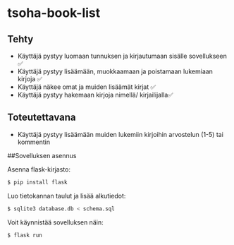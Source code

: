 # tsoha-book-list

## Tehty
- Käyttäjä pystyy luomaan tunnuksen ja kirjautumaan sisälle sovellukseen ✅
- Käyttäjä pystyy lisäämään, muokkaamaan ja poistamaan lukemiaan kirjoja ✅
- Käyttäjä näkee omat ja muiden lisäämät kirjat ✅
- Käyttäjä pystyy hakemaan kirjoja nimellä/ kirjailijalla✅

## Toteutettavana
- Käyttäjä pystyy lisäämään muiden lukemiin kirjoihin arvostelun (1-5) tai kommentin 


##Sovelluksen asennus

Asenna flask-kirjasto:
```bash
$ pip install flask
```

Luo tietokannan taulut ja lisää alkutiedot:
```bash
$ sqlite3 database.db < schema.sql
```
Voit käynnistää sovelluksen näin:
```bash
$ flask run
```
